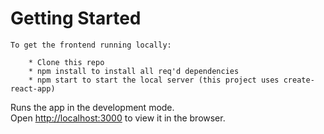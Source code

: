 # Getting Started 
   
    To get the frontend running locally:

        * Clone this repo
        * npm install to install all req'd dependencies
        * npm start to start the local server (this project uses create-react-app)

Runs the app in the development mode.\
Open [http://localhost:3000](http://localhost:3000) to view it in the browser.


